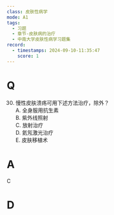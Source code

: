 ```yaml
---
class: 皮肤性病学
mode: A1
tags:
  - 习题
  - 章节-皮肤病的治疗
  - 中南大学皮肤性病学习题集
record:
  - timestamps: 2024-09-10-11:35:47
    score: 1
---
```


# Q
30. 慢性皮肤溃疡可用下述方法治疗，除外？  
A. 全身服用抗生素  
B. 紫外线照射  
C. 放射治疗  
D. 氦氖激光治疗  
E. 皮肤移植术  

# A
C
# D
